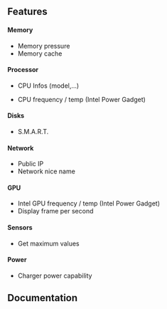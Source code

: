 ## Features

#### Memory

- Memory pressure
- Memory cache

#### Processor

- CPU Infos (model,...)

- CPU frequency / temp (Intel Power Gadget)

#### Disks

- S.M.A.R.T.

#### Network

- Public IP
- Network nice name

#### GPU

- Intel GPU frequency / temp (Intel Power Gadget)
- Display frame per second

#### Sensors

- Get maximum values

#### Power

- Charger power capability



## Documentation

